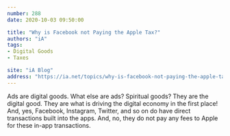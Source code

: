```yaml
---
number: 288
date: 2020-10-03 09:50:00

title: "Why is Facebook not Paying the Apple Tax?"
authors: "iA"
tags:
- Digital Goods
- Taxes

site: "iA Blog"
address: "https://ia.net/topics/why-is-facebook-not-paying-the-apple-tax"
---
```


Ads are digital goods. What else are ads? Spiritual goods? They are the digital good. They are what is driving the digital economy in the first place! And, yes, Facebook, Instagram, Twitter, and so on do have direct transactions built into the apps. And, no, they do not pay any fees to Apple for these in-app transactions.
